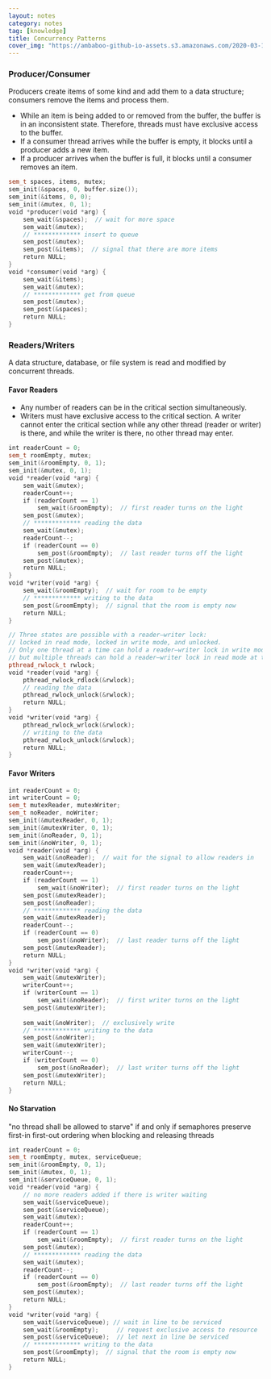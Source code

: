 ```yaml
---
layout: notes
category: notes
tag: [knowledge]
title: Concurrency Patterns
cover_img: "https://ambaboo-github-io-assets.s3.amazonaws.com/2020-03-10-container-questions-cover.png"
---
```


### Producer/Consumer

Producers create items of some kind and add them to a data structure; consumers remove the items and process them.
- While an item is being added to or removed from the buffer, the buffer is in an inconsistent state. Therefore, threads must have exclusive access to the buffer.
- If a consumer thread arrives while the buffer is empty, it blocks until a producer adds a new item.
- If a producer arrives when the buffer is full, it blocks until a consumer removes an item.

```c++
sem_t spaces, items, mutex;
sem_init(&spaces, 0, buffer.size());
sem_init(&items, 0, 0);
sem_init(&mutex, 0, 1);
void *producer(void *arg) {
    sem_wait(&spaces);  // wait for more space
    sem_wait(&mutex);
    // ************* insert to queue
    sem_post(&mutex);
    sem_post(&items);  // signal that there are more items
    return NULL;
}
void *consumer(void *arg) {
    sem_wait(&items);
    sem_wait(&mutex);
    // ************* get from queue
    sem_post(&mutex);
    sem_post(&spaces);
    return NULL;
}
```

### Readers/Writers

A data structure, database, or file system is read and modified by concurrent threads.

#### Favor Readers

- Any number of readers can be in the critical section simultaneously.
- Writers must have exclusive access to the critical section. A writer cannot enter the critical section while any other thread (reader or writer) is there, and while the writer is there, no other thread may enter.

```c++
int readerCount = 0;
sem_t roomEmpty, mutex;
sem_init(&roomEmpty, 0, 1);
sem_init(&mutex, 0, 1);
void *reader(void *arg) {
    sem_wait(&mutex);
    readerCount++;
    if (readerCount == 1)
        sem_wait(&roomEmpty);  // first reader turns on the light
    sem_post(&mutex);
    // ************* reading the data
    sem_wait(&mutex);
    readerCount--;
    if (readerCount == 0)
        sem_post(&roomEmpty);  // last reader turns off the light
    sem_post(&mutex);
    return NULL;
}
void *writer(void *arg) {
    sem_wait(&roomEmpty);  // wait for room to be empty
    // ************* writing to the data
    sem_post(&roomEmpty);  // signal that the room is empty now
    return NULL;
}
```

```c++
// Three states are possible with a reader–writer lock: 
// locked in read mode, locked in write mode, and unlocked. 
// Only one thread at a time can hold a reader–writer lock in write mode,
// but multiple threads can hold a reader–writer lock in read mode at the same time.
pthread_rwlock_t rwlock;
void *reader(void *arg) {
    pthread_rwlock_rdlock(&rwlock);
    // reading the data
    pthread_rwlock_unlock(&rwlock);
    return NULL;
}
void *writer(void *arg) {
    pthread_rwlock_wrlock(&rwlock);
    // writing to the data
    pthread_rwlock_unlock(&rwlock);
    return NULL;
}
```

#### Favor Writers

```c++
int readerCount = 0;
int writerCount = 0;
sem_t mutexReader, mutexWriter;
sem_t noReader, noWriter;
sem_init(&mutexReader, 0, 1);
sem_init(&mutexWriter, 0, 1);
sem_init(&noReader, 0, 1);
sem_init(&noWriter, 0, 1);
void *reader(void *arg) {
    sem_wait(&noReader);  // wait for the signal to allow readers in
    sem_wait(&mutexReader);
    readerCount++;
    if (readerCount == 1)
        sem_wait(&noWriter);  // first reader turns on the light
    sem_post(&mutexReader);
    sem_post(&noReader);
    // ************* reading the data
    sem_wait(&mutexReader);
    readerCount--;
    if (readerCount == 0)
        sem_post(&noWriter);  // last reader turns off the light
    sem_post(&mutexReader);
    return NULL;
}
void *writer(void *arg) {
    sem_wait(&mutexWriter);
    writerCount++;
    if (writerCount == 1)
        sem_wait(&noReader);  // first writer turns on the light
    sem_post(&mutexWriter);
    
    sem_wait(&noWriter);  // exclusively write
    // ************* writing to the data
    sem_post(&noWriter);
    sem_wait(&mutexWriter);
    writerCount--;
    if (writerCount == 0)
        sem_post(&noReader);  // last writer turns off the light
    sem_post(&mutexWriter);
    return NULL;
}
```

#### No Starvation

"no thread shall be allowed to starve" if and only if semaphores preserve first-in first-out ordering when blocking and releasing threads

```c++
int readerCount = 0;
sem_t roomEmpty, mutex, serviceQueue;
sem_init(&roomEmpty, 0, 1);
sem_init(&mutex, 0, 1);
sem_init(&serviceQueue, 0, 1);
void *reader(void *arg) {
    // no more readers added if there is writer waiting
    sem_wait(&serviceQueue);
    sem_post(&serviceQueue);
    sem_wait(&mutex);
    readerCount++;
    if (readerCount == 1)
        sem_wait(&roomEmpty);  // first reader turns on the light
    sem_post(&mutex);
    // ************* reading the data
    sem_wait(&mutex);
    readerCount--;
    if (readerCount == 0)
        sem_post(&roomEmpty);  // last reader turns off the light
    sem_post(&mutex);
    return NULL;
}
void *writer(void *arg) {
    sem_wait(&serviceQueue); // wait in line to be serviced
    sem_wait(&roomEmpty);     // request exclusive access to resource
    sem_post(&serviceQueue);  // let next in line be serviced
    // ************* writing to the data
    sem_post(&roomEmpty);  // signal that the room is empty now
    return NULL;
}
```
